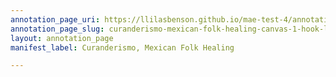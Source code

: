```yaml
---
annotation_page_uri: https://llilasbenson.github.io/mae-test-4/annotations/curanderismo-mexican-folk-healing-canvas-1-hook-lede.json
annotation_page_slug: curanderismo-mexican-folk-healing-canvas-1-hook-lede
layout: annotation_page
manifest_label: Curanderismo, Mexican Folk Healing

---
```

